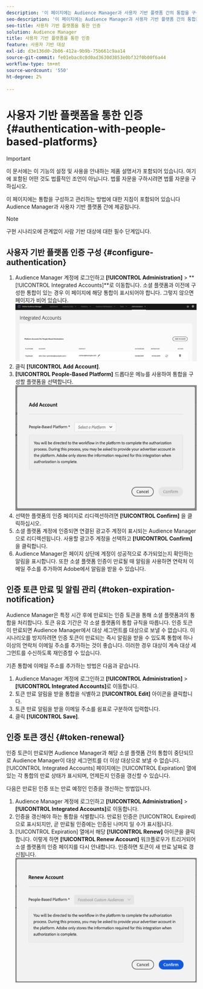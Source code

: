```yaml
---
description: '이 페이지에는 Audience Manager과 사용자 기반 플랫폼 간의 통합을 구성하고 관리하는 방법에 대한 지침이 포함되어 있습니다. '
seo-description: '이 페이지에는 Audience Manager과 사용자 기반 플랫폼 간의 통합을 구성하고 관리하는 방법에 대한 지침이 포함되어 있습니다. '
seo-title: 사용자 기반 플랫폼을 통한 인증
solution: Audience Manager
title: 사용자 기반 플랫폼을 통한 인증
feature: 사용자 기반 대상
exl-id: d3e136d0-2b06-412a-9b9b-75b661c9aa14
source-git-commit: fe01ebac8c0d0ad3630d3853e0bf32f0b00f6a44
workflow-type: tm+mt
source-wordcount: '550'
ht-degree: 2%

---
```


# 사용자 기반 플랫폼을 통한 인증 {#authentication-with-people-based-platforms}

>[!IMPORTANT]
>이 문서에는 이 기능의 설정 및 사용을 안내하는 제품 설명서가 포함되어 있습니다. 여기에 포함된 어떤 것도 법률적인 조언이 아닙니다. 법률 자문을 구하시려면 법률 자문을 구하십시오.

이 페이지에는 통합을 구성하고 관리하는 방법에 대한 지침이 포함되어 있습니다
Audience Manager과 사용자 기반 플랫폼 간에 제공됩니다.

>[!NOTE]
>구현 시나리오에 관계없이 사람 기반 대상에 대한 필수 단계입니다.

## 사용자 기반 플랫폼 인증 구성 {#configure-authentication}

1. Audience Manager 계정에 로그인하고 **[!UICONTROL Administration]** > **[!UICONTROL Integrated Accounts]**로 이동합니다. 소셜 플랫폼과 이전에 구성한 통합이 있는 경우 이 페이지에 해당 통합이 표시되어야 합니다. 그렇지 않으면 페이지가 비어 있습니다.
   ![사용자 기반 통합](assets/pbd-config.png)
2. 클릭 **[!UICONTROL Add Account]**.
3. **[!UICONTROL People-Based Platform]** 드롭다운 메뉴를 사용하여 통합을 구성할 플랫폼을 선택합니다.
   ![사용자 기반 플랫폼](assets/pbd-add.png)
4. 선택한 플랫폼의 인증 페이지로 리디렉션하려면 **[!UICONTROL Confirm]** 을 클릭하십시오.
5. 소셜 플랫폼 계정에 인증되면 연결된 광고주 계정이 표시되는 Audience Manager으로 리디렉션됩니다. 사용할 광고주 계정을 선택하고 **[!UICONTROL Confirm]** 을 클릭합니다.
6. Audience Manager은 페이지 상단에 계정이 성공적으로 추가되었는지 확인하는 알림을 표시합니다. 또한 소셜 플랫폼 인증이 만료될 때 알림을 사용하면 연락처 이메일 주소를 추가하여 Adobe에서 알림을 받을 수 있습니다.

## 인증 토큰 만료 및 알림 관리 {#token-expiration-notification}

Audience Manager은 특정 시간 후에 만료되는 인증 토큰을 통해 소셜 플랫폼과의 통합을 처리합니다. 토큰 유효 기간은 각 소셜 플랫폼의 통합 규칙을 따릅니다. 인증 토큰이 만료되면 Audience Manager에서 대상 세그먼트를 대상으로 보낼 수 없습니다. 이 시나리오를 방지하려면 인증 토큰이 만료되는 즉시 알림을 받을 수 있도록 통합에 하나 이상의 연락처 이메일 주소를 추가하는 것이 좋습니다. 이러한 경우 대상이 계속 대상 세그먼트를 수신하도록 재인증할 수 있습니다.

기존 통합에 이메일 주소를 추가하는 방법은 다음과 같습니다.

1. Audience Manager 계정에 로그인하고 **[!UICONTROL Administration]** > **[!UICONTROL Integrated Accounts]**&#x200B;로 이동합니다.
1. 토큰 만료 알림을 받을 통합을 식별하고 **[!UICONTROL Edit]** 아이콘을 클릭합니다.
1. 토큰 만료 알림을 받을 이메일 주소를 쉼표로 구분하여 입력합니다.
1. 클릭 **[!UICONTROL Save]**.

## 인증 토큰 갱신 {#token-renewal}

인증 토큰이 만료되면 Audience Manager과 해당 소셜 플랫폼 간의 통합이 중단되므로 Audience Manager이 대상 세그먼트를 더 이상 대상으로 보낼 수 없습니다. [!UICONTROL Integrated Accounts] 페이지에는 [!UICONTROL Expiration] 열에 있는 각 통합의 만료 상태가 표시되며, 언제든지 인증을 갱신할 수 있습니다.

다음은 만료된 인증 또는 만료 예정인 인증을 갱신하는 방법입니다.
1. Audience Manager 계정에 로그인하고 **[!UICONTROL Administration]** > **[!UICONTROL Integrated Accounts]**&#x200B;로 이동합니다.
1. 인증을 갱신해야 하는 통합을 식별합니다. 만료된 인증은 [!UICONTROL Expired]으로 표시되지만, 곧 만료될 인증에는 인증된 나머지 일 수가 표시됩니다.
1. [!UICONTROL Expiration] 열에서 해당 **[!UICONTROL Renew]** 아이콘을 클릭합니다. 이렇게 하면 **[!UICONTROL Renew Account]** 워크플로우가 트리거되어 소셜 플랫폼의 인증 페이지를 다시 안내합니다. 인증하면 토큰이 새 만료 날짜로 갱신됩니다.
   ![pbd-갱신](assets/pbd-renew.png)
